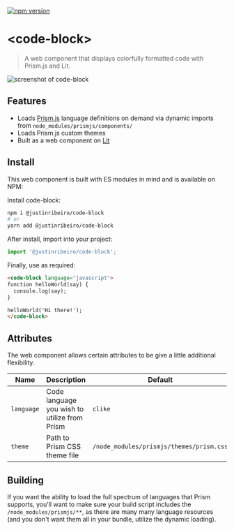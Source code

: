 [![npm version](https://badge.fury.io/js/%40justinribeiro%2Fcode-block.svg)](https://badge.fury.io/js/%40justinribeiro%2Fcode-block)

# \<code-block\>

> A web component that displays colorfully formatted code with Prism.js and Lit.

![screenshot of code-block](https://user-images.githubusercontent.com/643503/56254054-0ce02600-6074-11e9-9caf-e9dcc25b3ab1.png)

## Features

* Loads [Prism.js](https://prismjs.com/) language definitions on demand via dynamic imports from `node_modules/prismjs/components/`
* Loads Prism.js custom themes
* Built as a web component on [Lit](https://lit.dev/)

## Install

This web component is built with ES modules in mind and is
available on NPM:

Install code-block:

```sh
npm i @justinribeiro/code-block
# or
yarn add @justinribeiro/code-block
```

After install, import into your project:

```js
import '@justinribeiro/code-block';
```

Finally, use as required:

```html
<code-block language="javascript">
function helloWorld(say) {
  console.log(say);
}

helloWorld('Hi there!');
</code-block>
```

## Attributes

The web component allows certain attributes to be give a little additional
flexibility.

 | Name | Description | Default |
 | --- | --- | --- |
 | `language` | Code language you wish to utilize from Prism | `clike` |
 | `theme` | Path to Prism CSS theme file | `/node_modules/prismjs/themes/prism.css` |

## Building

If you want the ability to load the full spectrum of languages that Prism supports, you'll want to make sure your build script includes the `/node_modules/prismjs/**`, as there are many many language resources (and you don't want them all in your bundle, utilize the dynamic loading).
